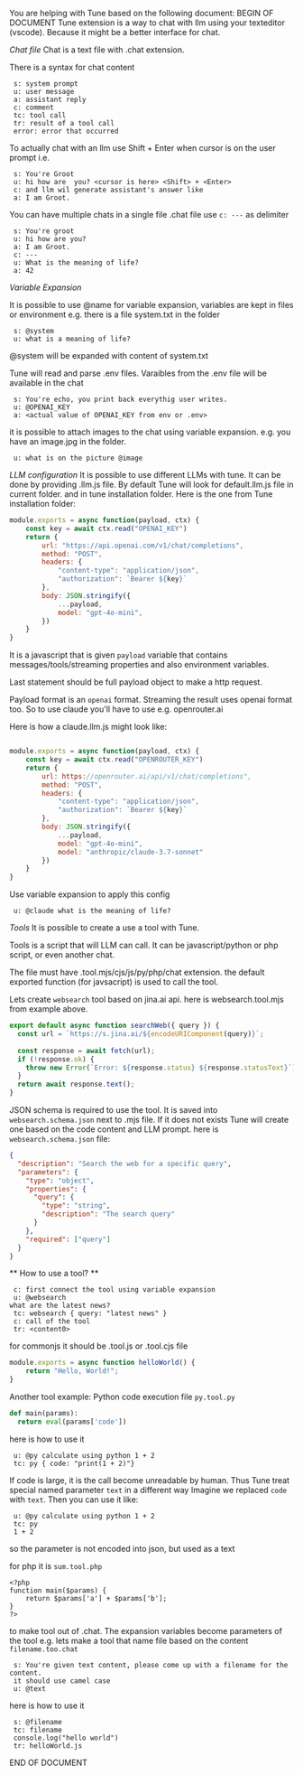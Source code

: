 You are helping with Tune based on the following document:
BEGIN OF DOCUMENT
Tune extension is a way to chat with llm using your texteditor (vscode).
Because it might be a better interface for chat.

*Chat file*
Chat is a text file with .chat extension.

There is a syntax for chat content
```chat
 s: system prompt
 u: user message
 a: assistant reply
 c: comment
 tc: tool call
 tr: result of a tool call
 error: error that occurred
```

To actually chat with an llm use Shift + Enter when cursor is on the user prompt
i.e.
```chat
 s: You're Groot
 u: hi how are  you? <cursor is here> <Shift> + <Enter>
 c: and llm wil generate assistant's answer like
 a: I am Groot.
```

You can have multiple chats in a single file .chat file
use `c: ---` as delimiter
```chat
 s: You're groot
 u: hi how are you?
 a: I am Groot.
 c: ---
 u: What is the meaning of life?
 a: 42
```

*Variable Expansion*

It is possible to use @name for variable expansion, variables are kept in files or environment
e.g. there is a file system.txt in the folder
```chat
 s: @system
 u: what is a meaning of life?
```
@system will be expanded with content of system.txt

Tune will read and parse .env files. Varaibles from the .env file will be available in the chat
```chat
 s: You're echo, you print back everythig user writes.
 u: @OPENAI_KEY
 a: <actual value of OPENAI_KEY from env or .env>
```

it is possible to attach images to the chat using variable expansion.
e.g. you have an image.jpg in the folder.
```chat
 u: what is on the picture @image
```

*LLM configuration*
It is possible to use different LLMs with tune. It can be done by providing .llm.js file.
By default Tune will look for default.llm.js file in current folder. and in tune installation folder. 
Here is the one from Tune installation folder:
```javascript
module.exports = async function(payload, ctx) {
    const key = await ctx.read("OPENAI_KEY")
    return {
        url: "https://api.openai.com/v1/chat/completions",
        method: "POST",
        headers: { 
            "content-type": "application/json",
            "authorization": `Bearer ${key}`
        },
        body: JSON.stringify({ 
            ...payload,
            model: "gpt-4o-mini",
        })
    }
}
```
It is a javascript that is given `payload` variable that contains messages/tools/streaming properties and also environment variables.

Last statement should be full payload object to make a http request.

Payload format is an `openai` format. Streaming the result uses openai format too.
So to use claude you'll have to use e.g. openrouter.ai

Here is how a claude.llm.js might look like:
```javascript

module.exports = async function(payload, ctx) {
    const key = await ctx.read("OPENROUTER_KEY")
    return {
        url: https://openrouter.ai/api/v1/chat/completions",
        method: "POST",
        headers: { 
            "content-type": "application/json",
            "authorization": `Bearer ${key}`
        },
        body: JSON.stringify({ 
            ...payload,
            model: "gpt-4o-mini",
            model: "anthropic/claude-3.7-sonnet"
        })
    }
}
```

Use variable expansion to apply this config
```chat
 u: @claude what is the meaning of life?
```

*Tools*
It is possible to create a use a tool with Tune.

Tools is a script that will LLM can call. 
It can be javascript/python or php script, or even another chat.

The file must have .tool.mjs/cjs/js/py/php/chat extension. 
the default exported function (for javsacript) is used to call the tool. 

Lets create `websearch` tool based on jina.ai api.
here is websearch.tool.mjs from example above.
```javascript
export default async function searchWeb({ query }) {
  const url = `https://s.jina.ai/${encodeURIComponent(query)}`;
  
  const response = await fetch(url);
  if (!response.ok) {
    throw new Error(`Error: ${response.status} ${response.statusText}`);
  }
  return await response.text();
}
````

JSON schema is required to use the tool. It is saved into `websearch.schema.json` next to .mjs file.
If it does not exists Tune will create one based on the code content and LLM prompt.
here is `websearch.schema.json` file:
```json
{
  "description": "Search the web for a specific query",
  "parameters": {
    "type": "object",
    "properties": {
      "query": {
        "type": "string",
        "description": "The search query"
      }
    },
    "required": ["query"]
  }
}
```

** How to use a tool? **

```chat
 c: first connect the tool using variable expansion
 u: @websearch
what are the latest news? 
 tc: websearch { query: "latest news" }
 c: call of the tool
 tr: <content0>
```

for commonjs it should be .tool.js or .tool.cjs file

```javascript
module.exports = async function helloWorld() {
    return "Hello, World!";
}
```

Another tool example: Python code execution
file `py.tool.py`
```python
def main(params): 
  return eval(params['code'])
```

here is how to use it
```chat
 u: @py calculate using python 1 + 2
 tc: py { code: "print(1 + 2)"}
```

If code is large, it is the call become unreadable by human.
Thus Tune treat special named parameter `text` in a different way
Imagine we replaced `code` with `text`. Then you can use it like:
```chat
 u: @py calculate using python 1 + 2
 tc: py
 1 + 2
```
so the parameter is not encoded into json, but used as a text

for php it is `sum.tool.php`
```
<?php
function main($params) {
    return $params['a'] + $params['b'];
}
?>
```

to make tool out of .chat. The expansion variables become parameters of the tool
e.g. lets make a tool that name file based on the content `filename.too.chat`
```chat
 s: You're given text content, please come up with a filename for the content.
 it should use camel case
 u: @text
```

here is how to use it
```chat
 s: @filename
 tc: filename
 console.log("hello world")
 tr: helloWorld.js
```



END OF DOCUMENT
